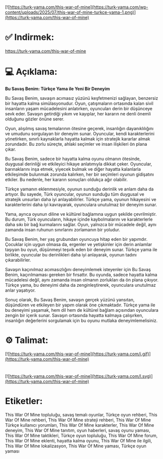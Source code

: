 [![https://turk-yama.com/this-war-of-mine](https://turk-yama.com/wp-content/uploads/2025/07/this-war-of-mine-turkce-yama-1.png)](https://turk-yama.com/this-war-of-mine)
# ✅ Indirmek:
https://turk-yama.com/this-war-of-mine
# 💻 Açıklama:
**Bu Savaş Benim: Türkçe Yama ile Yeni Bir Deneyim**

Bu Savaş Benim, savaşın acımasız yüzünü keşfetmenizi sağlayan, benzersiz bir hayatta kalma simülasyonudur. Oyun, çatışmaların ortasında kalan sivil insanların yaşam mücadelesini anlatırken, oyuncuları derin bir düşünceye sevk eder. Savaşın getirdiği yıkım ve kayıplar, her kararın ne denli önemli olduğunu gözler önüne serer.

Oyun, alışılmış savaş temalarının ötesine geçerek, insanlığın dayanıklılığını ve umudunu sorgulayan bir deneyim sunar. Oyuncular, kendi karakterlerini yönetirken, sınırlı kaynaklarla hayatta kalmak için stratejik kararlar almak zorundadır. Bu zorlu süreçte, ahlaki seçimler ve insan ilişkileri ön plana çıkar.

Bu Savaş Benim, sadece bir hayatta kalma oyunu olmanın ötesinde, duygusal derinliği ve etkileyici hikaye anlatımıyla dikkat çeker. Oyuncular, barınaklarını inşa etmek, yiyecek bulmak ve diğer hayatta kalanlarla etkileşimde bulunmak zorunda kalırken, her bir seçimleri oyunun gidişatını etkiler. Bu nedenle, her kararın sonuçları oldukça ağır olabilir.

Türkçe yamanın eklenmesiyle, oyunun sunduğu derinlik ve anlam daha da artıyor. Bu sayede, Türk oyuncular, oyunun sunduğu tüm duygusal ve stratejik unsurları daha iyi anlayabilirler. Türkçe yama, oyunun hikayesini ve karakterlerini daha iyi kavrayarak, oyunculara unutulmaz bir deneyim sunar.

Yama, ayrıca oyunun diline ve kültürel bağlamına uygun şekilde çevrilmiştir. Bu durum, Türk oyuncuların, hikaye içinde kaybolmalarını ve karakterlerle daha sıkı bir bağ kurmalarını sağlar. Oyun, yalnızca bir mücadele değil, aynı zamanda insan ruhunun sınırlarını zorlamanın bir yoludur.

Bu Savaş Benim, her yaş grubundan oyuncuya hitap eden bir yapımdır. Çocuklar için uygun olmasa da, ergenler ve yetişkinler için derin anlamlar taşıyan bu oyun, düşünmeyi teşvik eden bir deneyim sunar. Türkçe yama ile birlikte, oyuncular bu derinlikleri daha iyi anlayarak, oyunun tadını çıkarabilirler.

Savaşın kaçınılmaz acımasızlığını deneyimlemek isteyenler için Bu Savaş Benim, kaçırılmaması gereken bir fırsattır. Bu oyunda, sadece hayatta kalma mücadelesi değil, aynı zamanda insan olmanın zorlukları da ön plana çıkıyor. Türkçe yama, bu deneyimi daha da zenginleştirerek, oyunculara unutulmaz anlar yaşatıyor.

Sonuç olarak, Bu Savaş Benim, savaşın gerçek yüzünü yansıtan, düşündüren ve etkileyen bir yapım olarak öne çıkmaktadır. Türkçe yama ile bu deneyimi yaşamak, hem dil hem de kültürel bağlam açısından oyunculara zengin bir içerik sunar. Savaşın ortasında hayatta kalmaya çalışırken, insanlığın değerlerini sorgulamak için bu oyunu mutlaka deneyimlemelisiniz.
# ⚙️ Talimat:
[![https://turk-yama.com/this-war-of-mine](https://turk-yama.com/i.gif)](https://turk-yama.com/this-war-of-mine)
#
[![https://turk-yama.com/this-war-of-mine](https://turk-yama.com/l.svg)](https://turk-yama.com/this-war-of-mine)
# Etiketler:
This War Of Mine topluluğu, savaş temalı oyunlar, Türkçe oyun rehberi, This War Of Mine rehberi, This War Of Mine strateji rehberi, This War Of Mine Türkçe kullanıcı yorumları, This War Of Mine karakterler, This War Of Mine deneyim, This War Of Mine tanıtım, oyun haberleri, savaş oyunu yaması, This War Of Mine taktikleri, Türkçe oyun topluluğu, This War Of Mine forum, This War Of Mine eklenti, hayatta kalma oyunu, This War Of Mine ile ilgili, This War Of Mine lokalizasyon, This War Of Mine yaması, Türkçe oyun yaması


